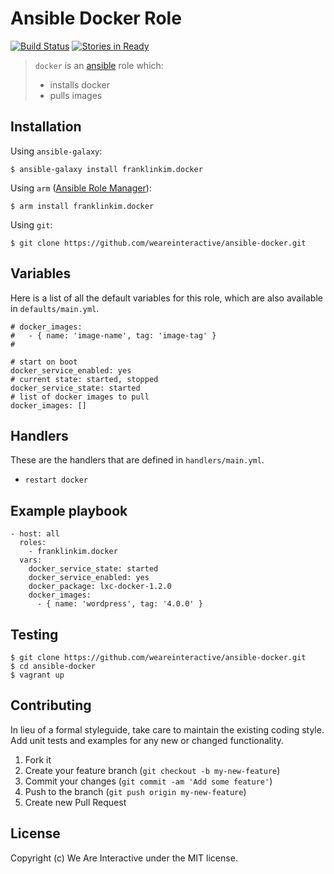 # Ansible Docker Role

[![Build Status](https://travis-ci.org/weareinteractive/ansible-docker.png?branch=master)](https://travis-ci.org/weareinteractive/ansible-docker)
[![Stories in Ready](https://badge.waffle.io/weareinteractive/ansible-docker.svg?label=ready&title=Ready)](http://waffle.io/weareinteractive/ansible-docker)

> `docker` is an [ansible](http://www.ansible.com) role which: 
> 
> * installs docker
> * pulls images

## Installation

Using `ansible-galaxy`:

```
$ ansible-galaxy install franklinkim.docker
```

Using `arm` ([Ansible Role Manager](https://github.com/mirskytech/ansible-role-manager/)):

```
$ arm install franklinkim.docker
```

Using `git`:

```
$ git clone https://github.com/weareinteractive/ansible-docker.git
```

## Variables

Here is a list of all the default variables for this role, which are also available in `defaults/main.yml`.

```
# docker_images:
#   - { name: 'image-name', tag: 'image-tag' }
#

# start on boot
docker_service_enabled: yes
# current state: started, stopped
docker_service_state: started
# list of docker images to pull
docker_images: []
```

## Handlers

These are the handlers that are defined in `handlers/main.yml`.

* `restart docker` 

## Example playbook

```
- host: all
  roles: 
    - franklinkim.docker
  vars:
    docker_service_state: started
    docker_service_enabled: yes
    docker_package: lxc-docker-1.2.0
    docker_images: 
      - { name: 'wordpress', tag: '4.0.0' }
```

## Testing

```
$ git clone https://github.com/weareinteractive/ansible-docker.git
$ cd ansible-docker
$ vagrant up
```

## Contributing

In lieu of a formal styleguide, take care to maintain the existing coding style. Add unit tests and examples for any new or changed functionality.

1. Fork it
2. Create your feature branch (`git checkout -b my-new-feature`)
3. Commit your changes (`git commit -am 'Add some feature'`)
4. Push to the branch (`git push origin my-new-feature`)
5. Create new Pull Request

## License
Copyright (c) We Are Interactive under the MIT license.
